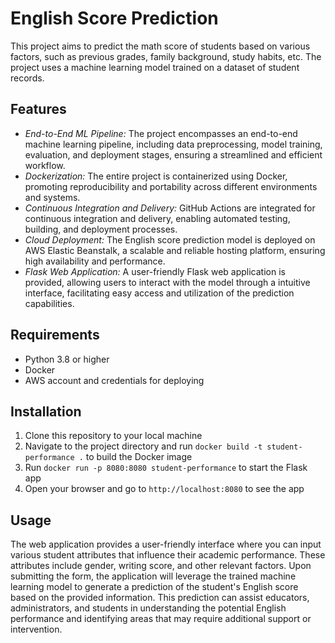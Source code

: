 # English Score Prediction
This project aims to predict the math score of students based on various factors, such as previous grades, family background, study habits, etc. The project uses a machine learning model trained on a dataset of student records.

## Features

- *End-to-End ML Pipeline:* The project encompasses an end-to-end machine learning pipeline, including data preprocessing, model training, evaluation, and deployment stages, ensuring a streamlined and efficient workflow.
- *Dockerization:* The entire project is containerized using Docker, promoting reproducibility and portability across different environments and systems.
- *Continuous Integration and Delivery:* GitHub Actions are integrated for continuous integration and delivery, enabling automated testing, building, and deployment processes.
- *Cloud Deployment:* The English score prediction model is deployed on AWS Elastic Beanstalk, a scalable and reliable hosting platform, ensuring high availability and performance.
- *Flask Web Application:* A user-friendly Flask web application is provided, allowing users to interact with the model through a intuitive interface, facilitating easy access and utilization of the prediction capabilities.


## Requirements

- Python 3.8 or higher
- Docker
- AWS account and credentials for deploying 

## Installation

1. Clone this repository to your local machine
2. Navigate to the project directory and run `docker build -t student-performance .` to build the Docker image
3. Run `docker run -p 8080:8080 student-performance` to start the Flask app
4. Open your browser and go to `http://localhost:8080` to see the app

## Usage

The web application provides a user-friendly interface where you can input various student attributes that influence their academic performance. These attributes include gender, writing score, and other relevant factors. Upon submitting the form, the application will leverage the trained machine learning model to generate a prediction of the student's English score based on the provided information. This prediction can assist educators, administrators, and students in understanding the potential English performance and identifying areas that may require additional support or intervention.
